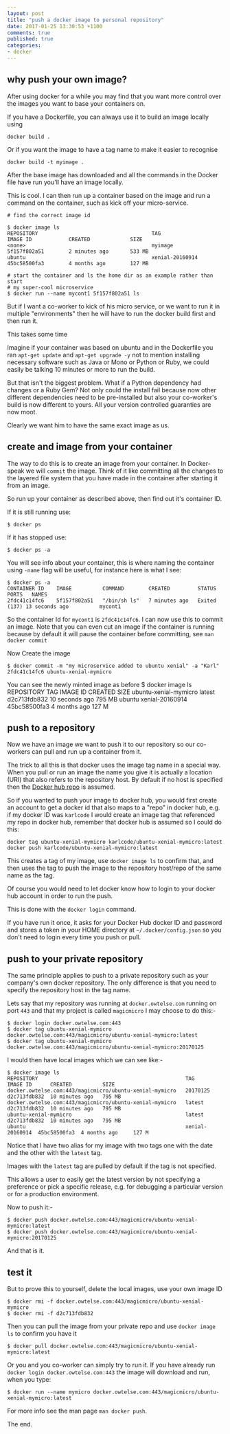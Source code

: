 ```yaml
---
layout: post
title: "push a docker image to personal repository"
date: 2017-01-25 13:30:53 +1100
comments: true
published: true
categories:
- docker
---
```

## why push your own image?
After using docker for a while you may find that you want more control over the images you want to base your containers on.<!--more-->

If you have a Dockerfile, you can always use it to build an image locally using

    docker build .

Or if you want the image to have a tag name to make it easier to recognise

    docker build -t myimage .

After the base image has downloaded and all the commands in the Docker file have run you'll have an image locally.

This is cool. I can then run up a container based on the image and run a command on the container, such as kick off your micro-service.

    # find the correct image id

    $ docker image ls
    REPOSITORY                                     TAG                 IMAGE ID            CREATED             SIZE
    <none>                                         myimage             5f157f802a51        2 minutes ago       533 MB
    ubuntu                                         xenial-20160914     45bc58500fa3        4 months ago        127 MB

    # start the container and ls the home dir as an example rather than start
    # my super-cool microservice
    $ docker run --name mycont1 5f157f802a51 ls

But if I want a co-worker to kick of his micro service, or we want to run it in 
multiple "environments" then he will have to run the docker build first and then run it.

This takes some time

Imagine if your container was based on ubuntu 
and in the Dockerfile you ran `apt-get update` and `apt-get upgrade -y` not to mention
installing necessary software such as Java or Mono or Python or Ruby, we could easily be talking 10 minutes or more to run the build.

But that isn't the biggest problem. What if a Python dependency had changes or
a Ruby Gem? Not only could the install fail because now other different dependencies need to be pre-installed
but also your co-worker's build is now different to yours. All your version controlled guaranties are now moot.

Clearly we want him to have the same exact image as us.

## create and image from your container
The way to do this is to create an image from your container. In Docker-speak we will `commit` the image.
Think of it like committing all the changes to the layered file system that you have made in the container after starting it from an image.

So run up your container as described above, then find out it's container ID. 

If it is still running use:

    $ docker ps

If it has stopped use:

    $ docker ps -a

You will see info about your container, this is where naming the container using `-name` flag will be useful, for instance here is what I see:

    $ docker ps -a
    CONTAINER ID    IMAGE          COMMAND        CREATED         STATUS                       PORTS   NAMES
    2fdc41c14fc6    5f157f802a51   "/bin/sh ls"   7 minutes ago   Exited (137) 13 seconds ago          mycont1

So the container Id for `mycont1` is `2fdc41c14fc6`. I can now use this to commit an image. Note that you can even cut an image if the container is running because by default it will pause the container before committing, see `man docker commit`

Now Create the image

    $ docker commit -m "my microservice added to ubuntu xenial" -a "Karl" 2fdc41c14fc6 ubuntu-xenial-mymicro

You can see the newly minted image as before
    $ docker image ls
    REPOSITORY              TAG                 IMAGE ID            CREATED             SIZE
    ubuntu-xenial-mymicro   latest              d2c713fdb832        10 seconds ago      795 MB
    ubuntu                  xenial-20160914     45bc58500fa3        4 months ago        127 M

## push to a repository
Now we have an image we want to push it to our repository so our co-workers can pull and run up a container from it.

The trick to all this is that docker uses the image tag name in a special way. When you pull or run an image the name you give it is actually a location (URI) that also refers to the repository host. By default if no host is specified then the [Docker hub repo](https://hub.docker.com/) is assumed.

So if you wanted to push your image to docker hub, you would first create an account to get a docker id that also maps to a "repo" in docker hub,
e.g. if my docker ID was `karlcode` I would create an image tag that referenced my repo in docker hub, remember that docker hub is assumed so I could do this:

    docker tag ubuntu-xenial-mymicro karlcode/ubuntu-xenial-mymicro:latest
    docker push karlcode/ubuntu-xenial-mymicro:latest

This creates a tag of my image, use `docker image ls` to confirm that, and then uses the tag to push the image to the repository host/repo of the same name as the tag.

Of course you would need to let docker know how to login to your docker hub account in order to run the push.

This is done with the `docker login` command.

If you have run it once, it asks for your Docker Hub docker ID and password and stores a token in your HOME directory at `~/.docker/config.json` so you don't need to login every time you push or pull.

## push to your private repository
The same principle applies to push to a private repository such as your company's own docker repository. The only difference is that you need to specify the repository host in the tag name.

Lets say that my repository was running at `docker.owtelse.com` running on port `443` and that my project is called `magicmicro` I may choose to do this:-

    $ docker login docker.owtelse.com:443
    $ docker tag ubuntu-xenial-mymicro docker.owtelse.com:443/magicmicro/ubuntu-xenial-mymicro:latest
    $ docker tag ubuntu-xenial-mymicro docker.owtelse.com:443/magicmicro/ubuntu-xenial-mymicro:20170125

I would then have local images which we can see like:-
    
    $ docker image ls
    REPOSITORY                                                TAG              IMAGE ID      CREATED          SIZE
    docker.owtelse.com:443/magicmicro/ubuntu-xenial-mymicro   20170125         d2c713fdb832  10 minutes ago   795 MB
    docker.owtelse.com:443/magicmicro/ubuntu-xenial-mymicro   latest           d2c713fdb832  10 minutes ago   795 MB
    ubuntu-xenial-mymicro                                     latest           d2c713fdb832  10 minutes ago   795 MB
    ubuntu                                                    xenial-20160914  45bc58500fa3  4 months ago     127 M

Notice that I have two alias for my image with two tags one with the date and the other with the `latest` tag.

Images with the `latest` tag are  pulled by default if the tag is not specified.

This allows a user to easily get the latest version by not specifying a preference or pick a specific release, e.g. for debugging a particular version or for a production environment.

Now to push it:-

    $ docker push docker.owtelse.com:443/magicmicro/ubuntu-xenial-mymicro:latest
    $ docker push docker.owtelse.com:443/magicmicro/ubuntu-xenial-mymicro:20170125

And that is it.

## test it
But to prove this to yourself, delete the local images, use your own image ID

    $ docker rmi -f docker.owtelse.com:443/magicmicro/ubuntu-xenial-mymicro
    $ docker rmi -f d2c713fdb832

Then you can pull the image from your private repo and use `docker image ls` to confirm you have it

    $ docker pull docker.owtelse.com:443/magicmicro/ubuntu-xenial-mymicro:latest

Or you and you co-worker can simply try to run it. If you have already run `docker login docker.owtelse.com:443` the image will download and run, when you type:

    $ docker run --name mymicro docker.owtelse.com:443/magicmicro/ubuntu-xenial-mymicro:latest

For more info see the man page `man docker push`.

The end.
